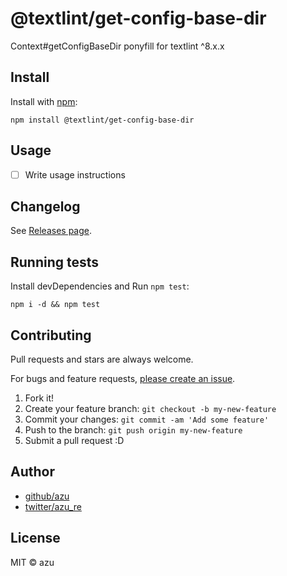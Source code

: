 # @textlint/get-config-base-dir

Context#getConfigBaseDir ponyfill for textlint ^8.x.x

## Install

Install with [npm](https://www.npmjs.com/):

    npm install @textlint/get-config-base-dir

## Usage

- [ ] Write usage instructions

## Changelog

See [Releases page](https://github.com/textlint/get-config-base-dir/releases).

## Running tests

Install devDependencies and Run `npm test`:

    npm i -d && npm test

## Contributing

Pull requests and stars are always welcome.

For bugs and feature requests, [please create an issue](https://github.com/textlint/get-config-base-dir/issues).

1. Fork it!
2. Create your feature branch: `git checkout -b my-new-feature`
3. Commit your changes: `git commit -am 'Add some feature'`
4. Push to the branch: `git push origin my-new-feature`
5. Submit a pull request :D

## Author

- [github/azu](https://github.com/azu)
- [twitter/azu_re](https://twitter.com/azu_re)

## License

MIT © azu

